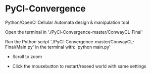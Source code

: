 PyCl-Convergence
================

Python/OpenCl Cellular Automata design &amp; manipulation tool

Open the terminal in './PyCl-Convergence-master/ConwayCL-Final'

Run the Python script './PyCl-Convergence-master/ConwayCL-Final/Main.py' in the terminal with: 'python main.py'

 - Scroll to zoom

 - Click the mousebutton to restart/reseed world with same settings